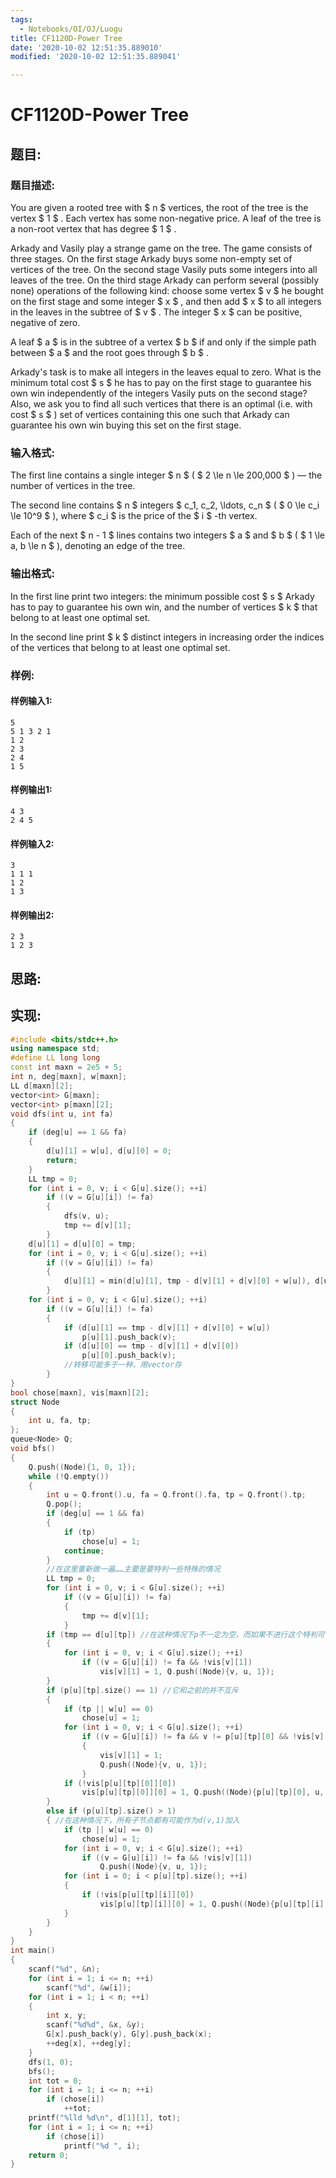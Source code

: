 ```yaml
---
tags: 
  - Notebooks/OI/OJ/Luogu
title: CF1120D-Power Tree
date: '2020-10-02 12:51:35.889010'
modified: '2020-10-02 12:51:35.889041'

---
```

# CF1120D-Power Tree
## 题目:
### 题目描述:
You are given a rooted tree with $ n $ vertices, the root of the tree is the vertex $ 1 $ . Each vertex has some non-negative price. A leaf of the tree is a non-root vertex that has degree $ 1 $ .

Arkady and Vasily play a strange game on the tree. The game consists of three stages. On the first stage Arkady buys some non-empty set of vertices of the tree. On the second stage Vasily puts some integers into all leaves of the tree. On the third stage Arkady can perform several (possibly none) operations of the following kind: choose some vertex $ v $ he bought on the first stage and some integer $ x $ , and then add $ x $ to all integers in the leaves in the subtree of $ v $ . The integer $ x $ can be positive, negative of zero.

A leaf $ a $ is in the subtree of a vertex $ b $ if and only if the simple path between $ a $ and the root goes through $ b $ .

Arkady's task is to make all integers in the leaves equal to zero. What is the minimum total cost $ s $ he has to pay on the first stage to guarantee his own win independently of the integers Vasily puts on the second stage? Also, we ask you to find all such vertices that there is an optimal (i.e. with cost $ s $ ) set of vertices containing this one such that Arkady can guarantee his own win buying this set on the first stage.
### 输入格式:
The first line contains a single integer $ n $ ( $ 2 \le n \le 200\,000 $ ) — the number of vertices in the tree.

The second line contains $ n $ integers $ c_1, c_2, \ldots, c_n $ ( $ 0 \le c_i \le 10^9 $ ), where $ c_i $ is the price of the $ i $ -th vertex.

Each of the next $ n - 1 $ lines contains two integers $ a $ and $ b $ ( $ 1 \le a, b \le n $ ), denoting an edge of the tree.
### 输出格式:
In the first line print two integers: the minimum possible cost $ s $ Arkady has to pay to guarantee his own win, and the number of vertices $ k $ that belong to at least one optimal set.

In the second line print $ k $ distinct integers in increasing order the indices of the vertices that belong to at least one optimal set.
### 样例:
#### 样例输入1:
```
5
5 1 3 2 1
1 2
2 3
2 4
1 5

```
#### 样例输出1:
```
4 3
2 4 5 

```
#### 样例输入2:
```
3
1 1 1
1 2
1 3

```
#### 样例输出2:
```
2 3
1 2 3 

```
## 思路:

## 实现:
```cpp
#include <bits/stdc++.h>
using namespace std;
#define LL long long
const int maxn = 2e5 + 5;
int n, deg[maxn], w[maxn];
LL d[maxn][2];
vector<int> G[maxn];
vector<int> p[maxn][2];
void dfs(int u, int fa)
{
    if (deg[u] == 1 && fa)
    {
        d[u][1] = w[u], d[u][0] = 0;
        return;
    }
    LL tmp = 0;
    for (int i = 0, v; i < G[u].size(); ++i)
        if ((v = G[u][i]) != fa)
        {
            dfs(v, u);
            tmp += d[v][1];
        }
    d[u][1] = d[u][0] = tmp;
    for (int i = 0, v; i < G[u].size(); ++i)
        if ((v = G[u][i]) != fa)
        {
            d[u][1] = min(d[u][1], tmp - d[v][1] + d[v][0] + w[u]), d[u][0] = min(d[u][0], tmp - d[v][1] + d[v][0]);
        }
    for (int i = 0, v; i < G[u].size(); ++i)
        if ((v = G[u][i]) != fa)
        {
            if (d[u][1] == tmp - d[v][1] + d[v][0] + w[u])
                p[u][1].push_back(v);
            if (d[u][0] == tmp - d[v][1] + d[v][0])
                p[u][0].push_back(v);
            //转移可能多于一种，用vector存
        }
}
bool chose[maxn], vis[maxn][2];
struct Node
{
    int u, fa, tp;
};
queue<Node> Q;
void bfs()
{
    Q.push((Node){1, 0, 1});
    while (!Q.empty())
    {
        int u = Q.front().u, fa = Q.front().fa, tp = Q.front().tp;
        Q.pop();
        if (deg[u] == 1 && fa)
        {
            if (tp)
                chose[u] = 1;
            continue;
        }
        //在这里重新做一遍……主要是要特判一些特殊的情况
        LL tmp = 0;
        for (int i = 0, v; i < G[u].size(); ++i)
            if ((v = G[u][i]) != fa)
            {
                tmp += d[v][1];
            }
        if (tmp == d[u][tp]) //在这种情况下p不一定为空，而如果不进行这个特判可能会使后面原本可以作为d(v,1)的v被跳过
        {
            for (int i = 0, v; i < G[u].size(); ++i)
                if ((v = G[u][i]) != fa && !vis[v][1])
                    vis[v][1] = 1, Q.push((Node){v, u, 1});
        }
        if (p[u][tp].size() == 1) //它和之前的并不互斥
        {
            if (tp || w[u] == 0)
                chose[u] = 1;
            for (int i = 0, v; i < G[u].size(); ++i)
                if ((v = G[u][i]) != fa && v != p[u][tp][0] && !vis[v][1])
                {
                    vis[v][1] = 1;
                    Q.push((Node){v, u, 1});
                }
            if (!vis[p[u][tp][0]][0])
                vis[p[u][tp][0]][0] = 1, Q.push((Node){p[u][tp][0], u, 0});
        }
        else if (p[u][tp].size() > 1)
        { //在这种情况下，所有子节点都有可能作为d(v,1)加入
            if (tp || w[u] == 0)
                chose[u] = 1;
            for (int i = 0, v; i < G[u].size(); ++i)
                if ((v = G[u][i]) != fa && !vis[v][1])
                    Q.push((Node){v, u, 1});
            for (int i = 0; i < p[u][tp].size(); ++i)
            {
                if (!vis[p[u][tp][i]][0])
                    vis[p[u][tp][i]][0] = 1, Q.push((Node){p[u][tp][i], u, 0});
            }
        }
    }
}
int main()
{
    scanf("%d", &n);
    for (int i = 1; i <= n; ++i)
        scanf("%d", &w[i]);
    for (int i = 1; i < n; ++i)
    {
        int x, y;
        scanf("%d%d", &x, &y);
        G[x].push_back(y), G[y].push_back(x);
        ++deg[x], ++deg[y];
    }
    dfs(1, 0);
    bfs();
    int tot = 0;
    for (int i = 1; i <= n; ++i)
        if (chose[i])
            ++tot;
    printf("%lld %d\n", d[1][1], tot);
    for (int i = 1; i <= n; ++i)
        if (chose[i])
            printf("%d ", i);
    return 0;
}

```
